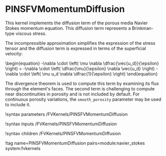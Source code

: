 # PINSFVMomentumDiffusion

This kernel implements the diffusion term of the porous media Navier Stokes momentum equation.
This diffusion term represents a Brinkman-type viscous stress.

The incompressible approximation simplifies the expression of the stress tensor and the
diffusion term is expressed in terms of the superficial velocity:

\begin{equation}
-\nabla \cdot \left( \mu \nabla \dfrac{\vec{u_d}}{\epsilon} \right) = -\nabla \cdot \left( \dfrac{\mu}{\epsilon} \nabla \vec{u_d} \right) -\nabla \cdot \left( \mu u_d \nabla \dfrac{1}{\epsilon} \right)
\end{equation}

The divergence theorem is used to compute this term by examining its flux through the element's faces.
The second term is challenging to compute near discontinuities in porosity and is not included by default.
For continuous porosity variations, the `smooth_porosity` parameter may be used to include it.

!syntax parameters /FVKernels/PINSFVMomentumDiffusion

!syntax inputs /FVKernels/PINSFVMomentumDiffusion

!syntax children /FVKernels/PINSFVMomentumDiffusion

!tag name=PINSFVMomentumDiffusion pairs=module:navier_stokes system:fvkernels
